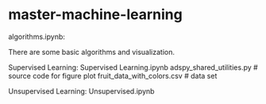 # master-machine-learning

algorithms.ipynb:

There are some basic algorithms and visualization.

Supervised Learning:
  Supervised Learning.ipynb
  adspy_shared_utilities.py # source code for figure plot
  fruit_data_with_colors.csv # data set

Unsupervised Learning:
  Unsupervised.ipynb
